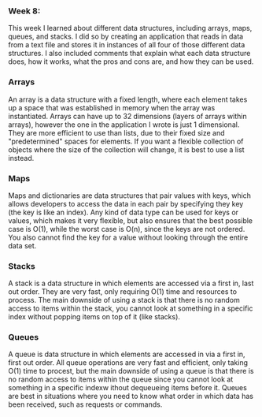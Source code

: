 ### Week 8:
This week I learned about different data structures, including arrays, maps, queues, and stacks. I did so by creating an application that reads in data from a text file and stores it in instances of all four of those different data structures. I also included comments that explain what each data structure does, how it works, what the pros and cons are, and how they can be used. 

### Arrays
An array is a data structure with a fixed length, where each element takes up a space that was established in memory when the array was instantiated. 
Arrays can have up to 32 dimensions (layers of arrays within arrays), however the one in the application I wrote is just 1 dimensional. They are more efficient to use than lists, due to their fixed size and "predetermined" spaces for elements. If you want a flexible collection of objects where the size of the collection will change, it is best to use a list instead.

### Maps
Maps and dictionaries are data structures that pair values with keys, which allows developers to access the data in each pair by specifying they key (the key is like an index). Any kind of data type can be used for keys or values, which makes it very flexible, but also ensures that the best possible case is O(1), while the worst case is O(n), since the keys are not ordered. You also cannot find the key for a value without looking through the entire data set.
            
### Stacks
 A stack is a data structure in which elements are accessed via a first in, last out order. They are very fast, only requiring O(1) time and resources to process. The main downside of using a stack is that there is no random access to items within the stack, you cannot look at something in a specific index
without popping items on top of it (like stacks).
            
### Queues
A queue is data structure in which elements are accessed in via a first in, first out order. All queue operations are very fast and efficient, only taking O(1) time to procest, but the main downside of using a queue is that there is no random access to items within the queue since you cannot look at something in a specific indexw ithout dequeueing items before it. Queues are best in situations where you need to know what order in which data has been received, such as requests or commands.
